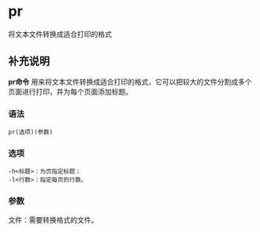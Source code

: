 # pr

将文本文件转换成适合打印的格式

## 补充说明

**pr命令** 用来将文本文件转换成适合打印的格式，它可以把较大的文件分割成多个页面进行打印，并为每个页面添加标题。

### 语法

```text
pr(选项)(参数)
```

### 选项

```text
-h<标题>：为页指定标题；
-l<行数>：指定每页的行数。
```

### 参数

文件：需要转换格式的文件。

